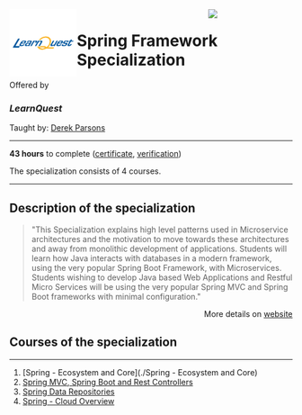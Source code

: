 <a href="https://www.coursera.org/specializations/spring-framework">
  <img src="/img/Java_Testing_logo.avif" width="150" align="right">
</a>

<div width="120", height="120">
<img src="/img/LearnQuest_logo.png" width="120" align="left">
</div>
  
# Spring Framework Specialization

Offered by 
### *LearnQuest*

Taught by: [Derek Parsons](https://www.coursera.org/instructor/~82638970)

---

**43 hours** to complete ([certificate](./Coursera_Certificate_), 
[verification](https://coursera.org/verify/))

The specialization consists of 4 courses.

---

## Description of the specialization

>"This Specialization explains high level patterns used in Microservice architectures and the motivation to move towards these architectures and away from monolithic development of applications. Students will learn how Java interacts with databases in a modern framework, using the very popular Spring Boot Framework, with Microservices. Students wishing to develop Java based Web Applications and Restful Micro Services will be using the very popular Spring MVC and Spring Boot frameworks with minimal configuration."

<p align="right">More details on <a href="https://www.coursera.org/specializations/spring-framework">website</a></p>

## Courses of the specialization

---

1. [Spring - Ecosystem and Core](./Spring - Ecosystem and Core)
2. [Spring MVC, Spring Boot and Rest Controllers](./)
3. [Spring Data Repositories](./)
4. [Spring - Cloud Overview](./)
